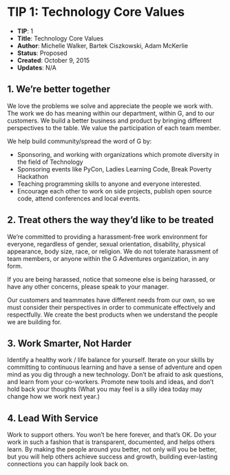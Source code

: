 # TIP 1: Technology Core Values

* **TIP**: 1
* **Title**:  Technology Core Values
* **Author**: Michelle Walker, Bartek Ciszkowski, Adam McKerlie
* **Status**: Proposed 
* **Created**: October 9, 2015
* **Updates**: N/A

## 1. We’re better together

We love the problems we solve and appreciate the people we work with. 
The work we do has meaning within our department, within G, and to our customers.
 We build a better business and product by bringing different perspectives to the table. We value the participation of each team member.

We help build community/spread the word of G by:

* Sponsoring, and working with organizations which promote diversity in the field of Technology
* Sponsoring events like PyCon, Ladies Learning Code, Break Poverty Hackathon
* Teaching programming skills to anyone and everyone interested.
* Encourage each other to work on side projects, publish open source code, attend conferences and local events.

## 2. Treat others the way they’d like to be treated

We’re committed to providing a harassment-free work environment for everyone, regardless of 
gender, sexual orientation, disability, physical appearance, body size, race, or religion.
 We do not tolerate harassment of team members, or anyone within the G Adventures organization, in any form.

If you are being harassed, notice that someone else is being harassed, or have any other concerns, please speak to your manager.

Our customers and teammates have different needs from our own, so we must consider their
 perspectives in order to communicate effectively and respectfully. We create the best products when we understand the people we are building for.


## 3. Work Smarter, Not Harder

Identify a healthy work / life balance for yourself. Iterate on your skills by 
committing to continuous learning and have a sense of adventure and open mind as 
you dig through a new technology. Don’t be afraid to ask questions, and learn 
from your co-workers. Promote new tools and ideas, and don’t hold back your thoughts (What you may feel is a silly idea today may change how we work next year.)


## 4. Lead With Service

Work to support others. You won’t be here forever, and that’s OK. Do your work
 in such a fashion that is transparent, documented, and helps others learn. 
By making the people around you better, not only will you be better, but you
 will help others achieve success and growth, building ever-lasting connections you can happily look back on.
